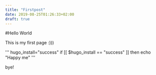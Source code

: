 ```yaml
---
title: "Firstpost"
date: 2019-08-25T01:26:33+02:00
draft: true
---
```


#Hello World

This is my first page :)))

'''
hugo_install="success"
if [[ $hugo_install == "success" ]] then
   echo "Happy me"
'''

bye!
